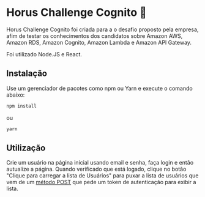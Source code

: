# Horus Challenge Cognito 🌟

Horus Challenge Cognito foi criada para a o desafio proposto pela empresa, afim de testar os conhecimentos dos candidatos sobre Amazon AWS, Amazon RDS, Amazon Cognito, Amazon Lambda e Amazon API Gateway.

Foi utilizado Node.JS e React.

## Instalação

Use um gerenciador de pacotes como npm ou Yarn e execute o comando abaixo:

```bash
npm install
```

ou

```bash
yarn
```

## Utilização

Crie um usuário na página inicial usando email e senha, faça login e então autualize a página. Quando verificado que está logado, clique no botão "Clique para carregar a lista de Usuários" para puxar a lista de usuários que vem de um [método POST](https://jk948at3yd.execute-api.sa-east-1.amazonaws.com/dev/users/auth-search) que pede um token de autenticação para exibir a lista.
